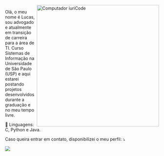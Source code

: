 <img src="https://raw.githubusercontent.com/MicaelliMedeiros/micaellimedeiros/master/image/computer-illustration.png" min-width="400px" max-width="400px" width="400px" align="right" alt="Computador iuriCode">

<p align="left"> 
  Olá, o meu nome é Lucas, sou advogado e atualmente em transição de carreira para a área de TI. Curso Sistemas de Informação na Universidade de São Paulo (USP) e aqui estarei postando projetos desenvolvidos durante a graduação e no meu tempo livre.
</p>

<p align="left">
  🦄 Linguagens: C, Python e Java.
</p>


<p align="left">
  Caso queira entrar em contato, disponibilizei o meu perfil: ⤵️
</p>

  <a href="#" alt="Linkedin">
  <img src="https://img.shields.io/badge/-Linkedin-0e76a8?style=flat-square&logo=Linkedin&logoColor=white&link=https://www.linkedin.com/in/lucasloureiror/" /></a>

</p>  
